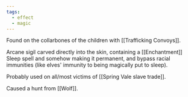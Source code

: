 ```yaml
---
tags:
  - effect
  - magic
---
```

Found on the collarbones of the children with [[Trafficking Convoys]].

Arcane sigil carved directly into the skin, containing a [[Enchantment]] Sleep spell and somehow making it permanent, and bypass racial immunities (like elves' immunity to being magically put to sleep).

Probably used on all/most victims of [[Spring Vale slave trade]].

Caused a hunt from [[Wolf]].